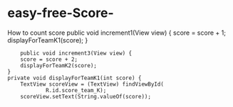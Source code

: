 # easy-free-Score-
How to count score
public void increment1(View view) {
        score = score + 1;
        displayForTeamK1(score);
    }

        public void increment3(View view) {
        score = score + 2;
        displayForTeamK2(score);
    }
    private void displayForTeamK1(int score) {
        TextView scoreView = (TextView) findViewById(
                R.id.score_team_K);
        scoreView.setText(String.valueOf(score));
